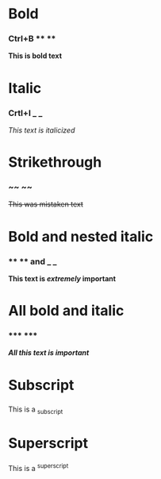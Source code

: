 # Bold  
### Ctrl+B ** **
**This is bold text**

# Italic
### Crtl+I _ _                            
_This text is italicized_

# Strikethrough
### ~~ ~~
~~This was mistaken text~~

# Bold and nested italic  	
### ** ** and _ _		  
**This text is _extremely_ important**

# All bold and italic
###  *** ***		            
***All this text is important***

# Subscript	
### <sub> </sub>                  
This is a <sub>subscript</sub> 

# Superscript	
### <sup> </sup>
This is a <sup>superscript</sup> 

